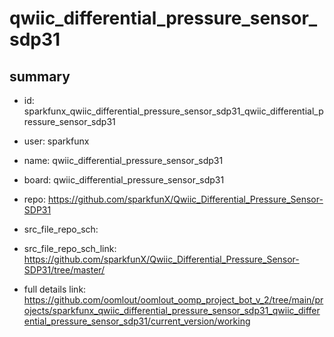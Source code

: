 # qwiic_differential_pressure_sensor_sdp31
 
## summary 
* id: sparkfunx_qwiic_differential_pressure_sensor_sdp31_qwiic_differential_pressure_sensor_sdp31
* user: sparkfunx
* name: qwiic_differential_pressure_sensor_sdp31
* board: qwiic_differential_pressure_sensor_sdp31
* repo: https://github.com/sparkfunX/Qwiic_Differential_Pressure_Sensor-SDP31



* src_file_repo_sch: 
* src_file_repo_sch_link: https://github.com/sparkfunX/Qwiic_Differential_Pressure_Sensor-SDP31/tree/master/
* full details link: https://github.com/oomlout/oomlout_oomp_project_bot_v_2/tree/main/projects/sparkfunx_qwiic_differential_pressure_sensor_sdp31_qwiic_differential_pressure_sensor_sdp31/current_version/working  







